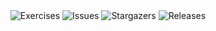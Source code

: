 <div align="center" style="border-bottom: none;">
    <img alt="Exercises"   src="https://img.shields.io/badge/Exercises-7-e5c890?logo=w3c&logoColor=fff&style=for-the-badge&labelColor=302D41"  alt="W3C">
    <img  alt="Issues"  src="https://img.shields.io/github/issues//0rang30rang3/implosion?style=for-the-badge&logo=gitbook&color=B5E8E0&logoColor=D9E0EE&labelColor=302D41">
    <img alt="Stargazers"  src="https://img.shields.io/github/stars/0rang30rang3/implosion?style=for-the-badge&logo=starship&color=C9CBFF&logoColor=D9E0EE&labelColor=302D41">
    <img alt="Releases"  src="https://img.shields.io/badge/version-V0.0-A6DA95?style=for-the-badge&logo=github&color=F2CDCD&logoColor=D9E0EE&labelColor=302D41">
  
</div>
